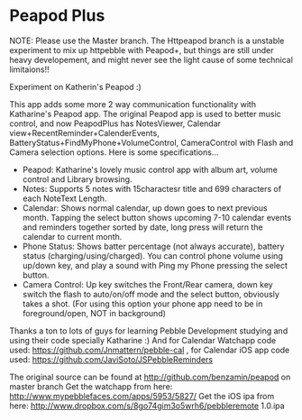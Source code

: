 Peapod Plus
====================================================================================================================
 NOTE: Please use the Master branch. The Httpeapod branch is a unstable experiment to mix up httpebble with Peapod+,
 but things are still under heavy developement, and might never see the light cause of some technical limitaions!!
 

Experiment on Katherin's Peapod :)

This app adds some more 2 way communication functionality with Katharine's Peapod app. The original Peapod app is
used to better music control, and now PeapodPlus has NotesViewer, Calendar view+RecentReminder+CalenderEvents, 
BatteryStatus+FindMyPhone+VolumeControl, CameraControl with Flash and Camera selection options. Here is some 
specifications...

* Peapod: Katharine's lovely music control app with album art, volume control and Library browsing.
* Notes: Supports 5 notes with 15charactesr title and 699 characters of each NoteText Length.
* Calendar: Shows normal calendar, up down goes to next previous month. Tapping the select button shows upcoming 7-10 
  calendar events and reminders together sorted by date, long press will return the calendar to current month.
* Phone Status: Shows batter percentage (not always accurate), battery status (charging/using/charged). You can 
  control phone volume using up/down key, and play a sound with Ping my Phone pressing the select button.
* Camera Control: Up key switches the Front/Rear camera, down key switch the flash to auto/on/off mode and the select
  button, obviously takes a shot. (For using this option your phone app need to be in foreground/open, NOT in background)


Thanks a ton to lots of guys for learning Pebble Development studying and using their code specially Katharine :) 
And for Calendar Watchapp code used: https://github.com/Jnmattern/pebble-cal , for Calendar iOS app code 
used: https://github.com/JaviSoto/JSPebbleReminders


The original source can be found at http://github.com/benzamin/peapod on master branch
Get the watchapp from here: http://www.mypebblefaces.com/apps/5953/5827/
Get the iOS ipa from here: http://www.dropbox.com/s/8go74gim3o5wrh6/pebbleremote 1.0.ipa
